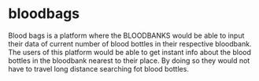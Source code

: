 # bloodbags
Blood bags is a platform where the BLOODBANKS would be able to input their data of current number of blood bottles in their respective bloodbank. The users of this platform would be able to get instant info about the blood bottles in the bloodbank  nearest to their place. By doing so they would not have to travel long distance searching fot blood bottles.
